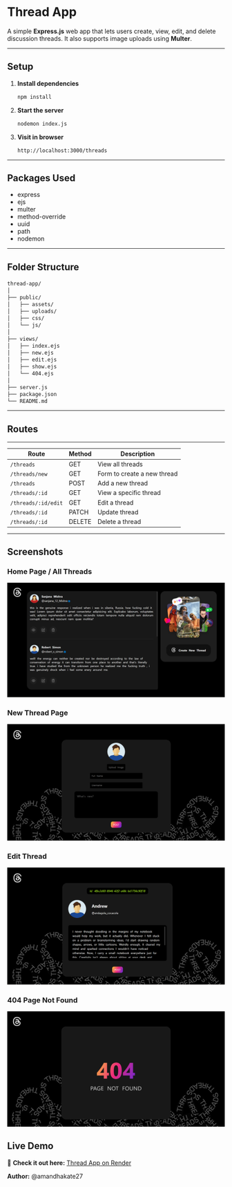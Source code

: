 # Thread App

A simple **Express.js** web app that lets users create, view, edit, and delete discussion threads. It also supports image uploads using **Multer**.

---

## Setup

1. **Install dependencies**

   ```bash
   npm install
   ```

2. **Start the server**

   ```bash
   nodemon index.js
   ```

3. **Visit in browser**

   ```
   http://localhost:3000/threads
   ```

---

## Packages Used

- express
- ejs
- multer
- method-override
- uuid
- path
- nodemon

---

## Folder Structure

```
thread-app/
│
├── public/
│   ├── assets/
│   ├── uploads/
│   ├── css/
│   └── js/
│
├── views/
│   ├── index.ejs
│   ├── new.ejs
│   ├── edit.ejs
│   ├── show.ejs
│   └── 404.ejs
│
├── server.js
├── package.json
└── README.md
```

---

## Routes

---

| Route               | Method | Description                 |
| ------------------- | ------ | --------------------------- |
| `/threads`          | GET    | View all threads            |
| `/threads/new`      | GET    | Form to create a new thread |
| `/threads`          | POST   | Add a new thread            |
| `/threads/:id`      | GET    | View a specific thread      |
| `/threads/:id/edit` | GET    | Edit a thread               |
| `/threads/:id`      | PATCH  | Update thread               |
| `/threads/:id`      | DELETE | Delete a thread             |

---

## Screenshots

### Home Page / All Threads

![Home Page / All Threads](./home%20page.png)

### New Thread Page

![Create New Thread](./create%20new%20thread.png)

### Edit Thread

![Edit Thread](./edit%20page.png)

### 404 Page Not Found

![404 Page](./page%20not%20found.png)

## Live Demo

🔗 **Check it out here:** [Thread App on Render](https://your-app-name.onrender.com)

**Author:** @amandhakate27
